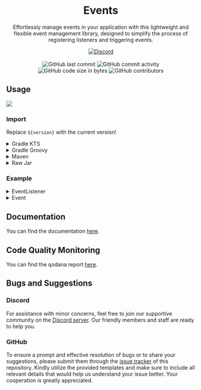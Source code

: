 <h1 align="center">Events</h1>

<p align="center">Effortlessly manage events in your application with this lightweight and flexible event management library, designed to simplify the process of registering listeners and triggering events.</p>

<div align="center">
    <a href="https://lyzev.github.io/discord"><img src="https://img.shields.io/discord/610120595765723137?logo=discord" alt="Discord"/></a>
    <br><br>
    <img src="https://img.shields.io/github/last-commit/Lyzev/Events" alt="GitHub last commit"/>
    <img src="https://img.shields.io/github/commit-activity/w/Lyzev/Events" alt="GitHub commit activity"/>
    <br>
    <img src="https://img.shields.io/github/languages/code-size/Lyzev/Events" alt="GitHub code size in bytes"/>
    <img src="https://img.shields.io/github/contributors/Lyzev/Events" alt="GitHub contributors"/>
</div>

## Usage

[![](https://jitpack.io/v/Lyzev/Events.svg?label=Release)](https://jitpack.io/#Lyzev/Events)

### Import

Replace `${version}` with the current version!

<details>
        <summary>Gradle KTS</summary>

```kt
repositories {
    maven("https://jitpack.io")
}

dependencies {
    implementation("com.github.Lyzev:Events:${version}")
}
```

</details>

<details>
        <summary>Gradle Groovy</summary>

```groovy
repositories {
    maven { url 'https://jitpack.io' }
}

dependencies {
    implementation 'com.github.Lyzev:Events:${version}'
}
```

</details>

<details>
        <summary>Maven</summary>

```xml

<repositories>
    <repository>
        <id>jitpack.io</id>
        <url>https://jitpack.io</url>
    </repository>
</repositories>

<dependencies>
    <dependency>
        <groupId>com.github.Lyzev</groupId>
        <artifactId>Events</artifactId>
        <version>${version}</version>
    </dependency>
</dependencies>
```

</details>

<details>
        <summary>Raw Jar</summary>

1. Go to the [release page](https://github.com/Lyzev/Events/releases).
2. Download Events-${version}.jar.
3. Add the jar to your classpath.

</details>

### Example

<details>
        <summary>EventListener</summary>

```kt
import dev.lyzev.api.events.EventListener
import dev.lyzev.api.events.on

class TestEventListener : EventListener {

    init {
        on<TestEvent> { event ->
            if (event.a == 5)
                event.isCancelled = true
            println("TestEvent: ${event.a}")
        }
    }

    override val shouldHandleEvents = true
}
```

</details>

<details>
        <summary>Event</summary>

```kt
class TestEvent(val a: Int) : CancellableEvent()
```

</details>

## Documentation

You can find the documentation [here](https://lyzev.github.io/Events/dokka).

## Code Quality Monitoring

You can find the qodana report [here](https://lyzev.github.io/Events/qodana).

## Bugs and Suggestions

### Discord

For assistance with minor concerns, feel free to join our supportive community on
the [Discord server](https://lyzev.github.io/discord). Our friendly members and staff are ready to help you.

### GitHub

To ensure a prompt and effective resolution of bugs or to share your suggestions, please submit them through
the [issue tracker](https://github.com/Lyzev/Events/issues) of this repository. Kindly utilize the provided templates
and make sure to include all relevant details that would help us understand your issue better. Your cooperation is
greatly appreciated.

